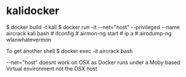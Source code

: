 # kalidocker

$ docker build -t kali
$ docker run -it --net="host" --privileged --name aircrack kali bash
\# ifconfig
\# airmon-ng start <wlanwhatever>
\# ip a
\# airodump-ng wlanwhatevermon
  
To get another shell
$ docker exec -it aircrack bash

--net="host" doesnt work on OSX as Docker runs under a Moby based Virtual environment not the OSX host
